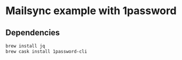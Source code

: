 # Mailsync example with 1password

## Dependencies
```bash
brew install jq
brew cask install 1password-cli
```